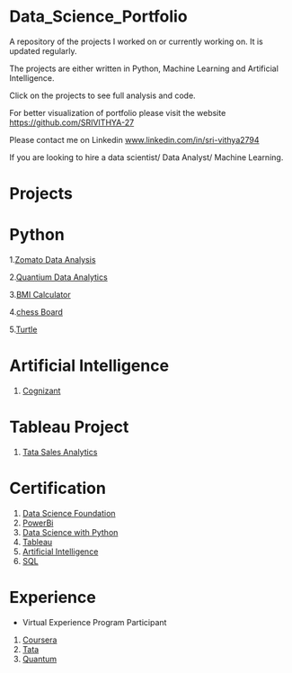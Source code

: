 # Data_Science_Portfolio

A repository of the projects I worked on or currently working on. It is updated regularly. 

The projects are either written in Python, Machine Learning and Artificial Intelligence. 

Click on the projects to see full analysis and code.

For better visualization of portfolio please visit the website https://github.com/SRIVITHYA-27

Please contact me on Linkedin www.linkedin.com/in/sri-vithya2794 

If you are looking to hire a data scientist/ Data Analyst/ Machine Learning.

# Projects

# Python 

1.[Zomato Data Analysis](https://github.com/SRIVITHYA-27/Data_Analysis-Zomato)

2.[Quantium Data Analytics](https://github.com/SRIVITHYA-27/Quantium-Data-Analytics)

3.[BMI Calculator](https://github.com/SRIVITHYA-27/Python_Mini_Projects/blob/main/BMI%20CALCULATOR.py)

4.[chess Board  ](https://github.com/SRIVITHYA-27/Python_Mini_Projects/blob/main/Chess%20Board.py)

5.[Turtle](https://github.com/SRIVITHYA-27/Python_Mini_Projects/blob/main/Python%20Turtle.ipynb)

# Artificial Intelligence

1. [Cognizant](https://github.com/SRIVITHYA-27/Cognizant-Virtual-Internship)
   
# Tableau Project

1. [Tata Sales Analytics](https://github.com/SRIVITHYA-27/Data-Visualization-Tableau)

# Certification

1. [Data Science Foundation](https://coursera.org/share/7728ed07b639cbbdf195662a19228a82)
2. [PowerBi](https://olympus.mygreatlearning.com/courses/30824/certificate)
3. [Data Science with Python](https://ibb.co/2FpHzdV)
4. [Tableau](https://ibb.co/4T83tYf)
5. [Artificial Intelligence](https://ibb.co/ykL6CQH)
6. [SQL](https://ibb.co/vXp6C4J)

# Experience
* Virtual Experience Program Participant

1. [Coursera](https://coursera.org/share/16ab3f58e0963626b24f06847f54e86f)
2. [Tata](https://forage-uploads-prod.s3.amazonaws.com/completion-certificates/Tata/MyXvBcppsW2FkNYCX_Tata_Dd7ocf5jXkH6gP3Hj_1683544913335_completion_certificate.pdf)
3. [Quantum](https://forage-uploads-prod.s3.amazonaws.com/completion-certificates/Quantium/NkaC7knWtjSbi6aYv_Quantium_Dd7ocf5jXkH6gP3Hj_1684236713638_completion_certificate.pdf)

